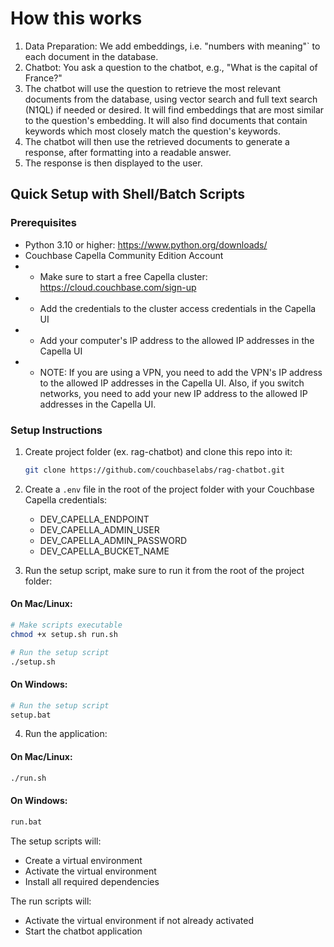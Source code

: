 # How this works

1. Data Preparation: We add embeddings, i.e. "numbers with meaning"` to each document in the database.
2. Chatbot: You ask a question to the chatbot, e.g., "What is the capital of France?"
3. The chatbot will use the question to retrieve the most relevant documents from the database, using vector search and full text search (N1QL) if needed or desired. It will find embeddings that are most similar to the question's embedding. It will also find documents that contain keywords which most closely match the question's keywords.
4. The chatbot will then use the retrieved documents to generate a response, after formatting into a readable answer.
5. The response is then displayed to the user.

## Quick Setup with Shell/Batch Scripts

### Prerequisites

- Python 3.10 or higher: https://www.python.org/downloads/
- Couchbase Capella Community Edition Account
- - Make sure to start a free Capella cluster: https://cloud.couchbase.com/sign-up
- - Add the credentials to the cluster access credentials in the Capella UI
- - Add your computer's IP address to the allowed IP addresses in the Capella UI
- - NOTE: If you are using a VPN, you need to add the VPN's IP address to the allowed IP addresses in the Capella UI. Also, if you switch networks, you need to add your new IP address to the allowed IP addresses in the Capella UI.

### Setup Instructions

1. Create project folder (ex. rag-chatbot) and clone this repo into it:

   ```bash
   git clone https://github.com/couchbaselabs/rag-chatbot.git
   ```

2. Create a `.env` file in the root of the project folder with your Couchbase Capella credentials:

   - DEV_CAPELLA_ENDPOINT
   - DEV_CAPELLA_ADMIN_USER
   - DEV_CAPELLA_ADMIN_PASSWORD
   - DEV_CAPELLA_BUCKET_NAME

3. Run the setup script, make sure to run it from the root of the project folder:

#### On Mac/Linux:

```bash
# Make scripts executable
chmod +x setup.sh run.sh

# Run the setup script
./setup.sh
```

#### On Windows:

```bash
# Run the setup script
setup.bat
```

4. Run the application:

#### On Mac/Linux:

```bash
./run.sh
```

#### On Windows:

```bash
run.bat
```

The setup scripts will:

- Create a virtual environment
- Activate the virtual environment
- Install all required dependencies

The run scripts will:

- Activate the virtual environment if not already activated
- Start the chatbot application
